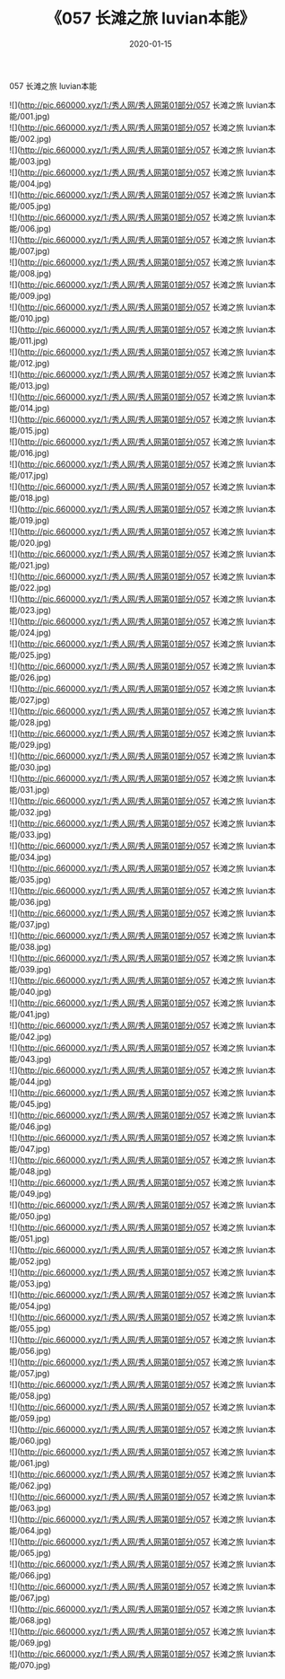 ﻿---
layout: post
title:  《057 长滩之旅 luvian本能》
date:   2020-01-15
img: http://pic.660000.xyz/1:/秀人网/秀人网第01部分/057 长滩之旅 luvian本能/000.jpg
categories: [美女, 清纯, 唯美]
---

057 长滩之旅 luvian本能

  ![](http://pic.660000.xyz/1:/秀人网/秀人网第01部分/057 长滩之旅 luvian本能/001.jpg) <br> ![](http://pic.660000.xyz/1:/秀人网/秀人网第01部分/057 长滩之旅 luvian本能/002.jpg) <br> ![](http://pic.660000.xyz/1:/秀人网/秀人网第01部分/057 长滩之旅 luvian本能/003.jpg) <br> ![](http://pic.660000.xyz/1:/秀人网/秀人网第01部分/057 长滩之旅 luvian本能/004.jpg) <br> ![](http://pic.660000.xyz/1:/秀人网/秀人网第01部分/057 长滩之旅 luvian本能/005.jpg) <br> ![](http://pic.660000.xyz/1:/秀人网/秀人网第01部分/057 长滩之旅 luvian本能/006.jpg) <br> ![](http://pic.660000.xyz/1:/秀人网/秀人网第01部分/057 长滩之旅 luvian本能/007.jpg) <br> ![](http://pic.660000.xyz/1:/秀人网/秀人网第01部分/057 长滩之旅 luvian本能/008.jpg) <br> ![](http://pic.660000.xyz/1:/秀人网/秀人网第01部分/057 长滩之旅 luvian本能/009.jpg) <br> ![](http://pic.660000.xyz/1:/秀人网/秀人网第01部分/057 长滩之旅 luvian本能/010.jpg) <br> ![](http://pic.660000.xyz/1:/秀人网/秀人网第01部分/057 长滩之旅 luvian本能/011.jpg) <br> ![](http://pic.660000.xyz/1:/秀人网/秀人网第01部分/057 长滩之旅 luvian本能/012.jpg) <br> ![](http://pic.660000.xyz/1:/秀人网/秀人网第01部分/057 长滩之旅 luvian本能/013.jpg) <br> ![](http://pic.660000.xyz/1:/秀人网/秀人网第01部分/057 长滩之旅 luvian本能/014.jpg) <br> ![](http://pic.660000.xyz/1:/秀人网/秀人网第01部分/057 长滩之旅 luvian本能/015.jpg) <br> ![](http://pic.660000.xyz/1:/秀人网/秀人网第01部分/057 长滩之旅 luvian本能/016.jpg) <br> ![](http://pic.660000.xyz/1:/秀人网/秀人网第01部分/057 长滩之旅 luvian本能/017.jpg) <br> ![](http://pic.660000.xyz/1:/秀人网/秀人网第01部分/057 长滩之旅 luvian本能/018.jpg) <br> ![](http://pic.660000.xyz/1:/秀人网/秀人网第01部分/057 长滩之旅 luvian本能/019.jpg) <br> ![](http://pic.660000.xyz/1:/秀人网/秀人网第01部分/057 长滩之旅 luvian本能/020.jpg) <br> ![](http://pic.660000.xyz/1:/秀人网/秀人网第01部分/057 长滩之旅 luvian本能/021.jpg) <br> ![](http://pic.660000.xyz/1:/秀人网/秀人网第01部分/057 长滩之旅 luvian本能/022.jpg) <br> ![](http://pic.660000.xyz/1:/秀人网/秀人网第01部分/057 长滩之旅 luvian本能/023.jpg) <br> ![](http://pic.660000.xyz/1:/秀人网/秀人网第01部分/057 长滩之旅 luvian本能/024.jpg) <br> ![](http://pic.660000.xyz/1:/秀人网/秀人网第01部分/057 长滩之旅 luvian本能/025.jpg) <br> ![](http://pic.660000.xyz/1:/秀人网/秀人网第01部分/057 长滩之旅 luvian本能/026.jpg) <br> ![](http://pic.660000.xyz/1:/秀人网/秀人网第01部分/057 长滩之旅 luvian本能/027.jpg) <br> ![](http://pic.660000.xyz/1:/秀人网/秀人网第01部分/057 长滩之旅 luvian本能/028.jpg) <br> ![](http://pic.660000.xyz/1:/秀人网/秀人网第01部分/057 长滩之旅 luvian本能/029.jpg) <br> ![](http://pic.660000.xyz/1:/秀人网/秀人网第01部分/057 长滩之旅 luvian本能/030.jpg) <br> ![](http://pic.660000.xyz/1:/秀人网/秀人网第01部分/057 长滩之旅 luvian本能/031.jpg) <br> ![](http://pic.660000.xyz/1:/秀人网/秀人网第01部分/057 长滩之旅 luvian本能/032.jpg) <br> ![](http://pic.660000.xyz/1:/秀人网/秀人网第01部分/057 长滩之旅 luvian本能/033.jpg) <br> ![](http://pic.660000.xyz/1:/秀人网/秀人网第01部分/057 长滩之旅 luvian本能/034.jpg) <br> ![](http://pic.660000.xyz/1:/秀人网/秀人网第01部分/057 长滩之旅 luvian本能/035.jpg) <br> ![](http://pic.660000.xyz/1:/秀人网/秀人网第01部分/057 长滩之旅 luvian本能/036.jpg) <br> ![](http://pic.660000.xyz/1:/秀人网/秀人网第01部分/057 长滩之旅 luvian本能/037.jpg) <br> ![](http://pic.660000.xyz/1:/秀人网/秀人网第01部分/057 长滩之旅 luvian本能/038.jpg) <br> ![](http://pic.660000.xyz/1:/秀人网/秀人网第01部分/057 长滩之旅 luvian本能/039.jpg) <br> ![](http://pic.660000.xyz/1:/秀人网/秀人网第01部分/057 长滩之旅 luvian本能/040.jpg) <br> ![](http://pic.660000.xyz/1:/秀人网/秀人网第01部分/057 长滩之旅 luvian本能/041.jpg) <br> ![](http://pic.660000.xyz/1:/秀人网/秀人网第01部分/057 长滩之旅 luvian本能/042.jpg) <br> ![](http://pic.660000.xyz/1:/秀人网/秀人网第01部分/057 长滩之旅 luvian本能/043.jpg) <br> ![](http://pic.660000.xyz/1:/秀人网/秀人网第01部分/057 长滩之旅 luvian本能/044.jpg) <br> ![](http://pic.660000.xyz/1:/秀人网/秀人网第01部分/057 长滩之旅 luvian本能/045.jpg) <br> ![](http://pic.660000.xyz/1:/秀人网/秀人网第01部分/057 长滩之旅 luvian本能/046.jpg) <br> ![](http://pic.660000.xyz/1:/秀人网/秀人网第01部分/057 长滩之旅 luvian本能/047.jpg) <br> ![](http://pic.660000.xyz/1:/秀人网/秀人网第01部分/057 长滩之旅 luvian本能/048.jpg) <br> ![](http://pic.660000.xyz/1:/秀人网/秀人网第01部分/057 长滩之旅 luvian本能/049.jpg) <br> ![](http://pic.660000.xyz/1:/秀人网/秀人网第01部分/057 长滩之旅 luvian本能/050.jpg) <br> ![](http://pic.660000.xyz/1:/秀人网/秀人网第01部分/057 长滩之旅 luvian本能/051.jpg) <br> ![](http://pic.660000.xyz/1:/秀人网/秀人网第01部分/057 长滩之旅 luvian本能/052.jpg) <br> ![](http://pic.660000.xyz/1:/秀人网/秀人网第01部分/057 长滩之旅 luvian本能/053.jpg) <br> ![](http://pic.660000.xyz/1:/秀人网/秀人网第01部分/057 长滩之旅 luvian本能/054.jpg) <br> ![](http://pic.660000.xyz/1:/秀人网/秀人网第01部分/057 长滩之旅 luvian本能/055.jpg) <br> ![](http://pic.660000.xyz/1:/秀人网/秀人网第01部分/057 长滩之旅 luvian本能/056.jpg) <br> ![](http://pic.660000.xyz/1:/秀人网/秀人网第01部分/057 长滩之旅 luvian本能/057.jpg) <br> ![](http://pic.660000.xyz/1:/秀人网/秀人网第01部分/057 长滩之旅 luvian本能/058.jpg) <br> ![](http://pic.660000.xyz/1:/秀人网/秀人网第01部分/057 长滩之旅 luvian本能/059.jpg) <br> ![](http://pic.660000.xyz/1:/秀人网/秀人网第01部分/057 长滩之旅 luvian本能/060.jpg) <br> ![](http://pic.660000.xyz/1:/秀人网/秀人网第01部分/057 长滩之旅 luvian本能/061.jpg) <br> ![](http://pic.660000.xyz/1:/秀人网/秀人网第01部分/057 长滩之旅 luvian本能/062.jpg) <br> ![](http://pic.660000.xyz/1:/秀人网/秀人网第01部分/057 长滩之旅 luvian本能/063.jpg) <br> ![](http://pic.660000.xyz/1:/秀人网/秀人网第01部分/057 长滩之旅 luvian本能/064.jpg) <br> ![](http://pic.660000.xyz/1:/秀人网/秀人网第01部分/057 长滩之旅 luvian本能/065.jpg) <br> ![](http://pic.660000.xyz/1:/秀人网/秀人网第01部分/057 长滩之旅 luvian本能/066.jpg) <br> ![](http://pic.660000.xyz/1:/秀人网/秀人网第01部分/057 长滩之旅 luvian本能/067.jpg) <br> ![](http://pic.660000.xyz/1:/秀人网/秀人网第01部分/057 长滩之旅 luvian本能/068.jpg) <br> ![](http://pic.660000.xyz/1:/秀人网/秀人网第01部分/057 长滩之旅 luvian本能/069.jpg) <br> ![](http://pic.660000.xyz/1:/秀人网/秀人网第01部分/057 长滩之旅 luvian本能/070.jpg) <br>